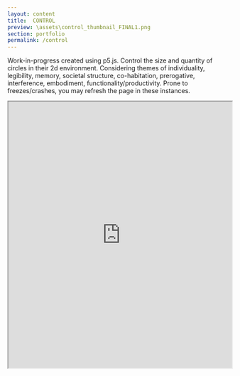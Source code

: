 ```yaml
---
layout: content
title:  CONTROL
preview: \assets\control_thumbnail_FINAL1.png
section: portfolio
permalink: /control
---
```


Work-in-progress created using p5.js. Control the size and quantity of circles in their 2d environment. Considering themes of individuality, legibility, memory, societal structure, co-habitation, prerogative, interference, embodiment, functionality/productivity. Prone to freezes/crashes, you may refresh the page in these instances.


<iframe src="https://editor.p5js.org/dinosoar/embed/2e9GnmWmt"  style="width:100%; height:600px;"></iframe>
